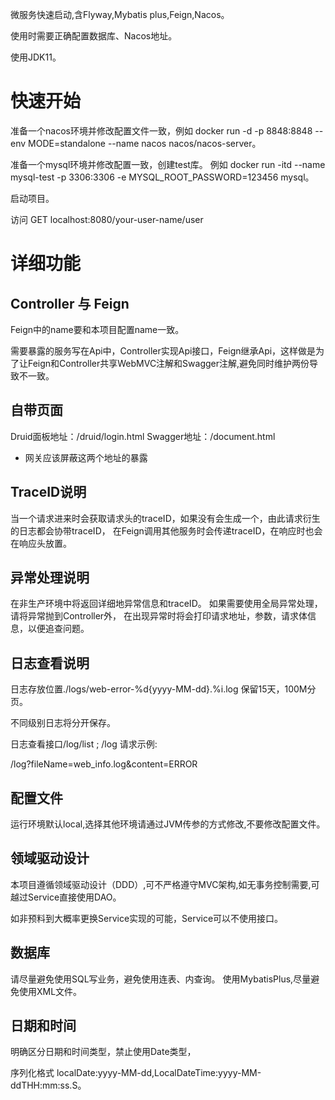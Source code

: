 微服务快速启动,含Flyway,Mybatis plus,Feign,Nacos。

使用时需要正确配置数据库、Nacos地址。

使用JDK11。

# 快速开始

准备一个nacos环境并修改配置文件一致，例如 docker run -d -p 8848:8848 --env MODE=standalone --name nacos nacos/nacos-server。

准备一个mysql环境并修改配置一致，创建test库。 例如 docker run -itd --name mysql-test -p 3306:3306 -e MYSQL_ROOT_PASSWORD=123456 mysql。

启动项目。

访问 GET localhost:8080/your-user-name/user

# 详细功能

## Controller 与 Feign

Feign中的name要和本项目配置name一致。

需要暴露的服务写在Api中，Controller实现Api接口，Feign继承Api，这样做是为了让Feign和Controller共享WebMVC注解和Swagger注解,避免同时维护两份导致不一致。

## 自带页面

Druid面板地址：/druid/login.html Swagger地址：/document.html

* 网关应该屏蔽这两个地址的暴露

## TraceID说明

当一个请求进来时会获取请求头的traceID，如果没有会生成一个，由此请求衍生的日志都会协带traceID， 在Feign调用其他服务时会传递traceID，在响应时也会在响应头放置。

## 异常处理说明

在非生产环境中将返回详细地异常信息和traceID。 如果需要使用全局异常处理，请将异常抛到Controller外， 在出现异常时将会打印请求地址，参数，请求体信息，以便追查问题。

## 日志查看说明

日志存放位置./logs/web-error-%d{yyyy-MM-dd}.%i.log 保留15天，100M分页。

不同级别日志将分开保存。

日志查看接口/log/list ; /log 请求示例:

/log?fileName=web_info.log&content=ERROR

## 配置文件

运行环境默认local,选择其他环境请通过JVM传参的方式修改,不要修改配置文件。

## 领域驱动设计

本项目遵循领域驱动设计（DDD）,可不严格遵守MVC架构,如无事务控制需要,可越过Service直接使用DAO。

如非预料到大概率更换Service实现的可能，Service可以不使用接口。

## 数据库

请尽量避免使用SQL写业务，避免使用连表、内查询。 使用MybatisPlus,尽量避免使用XML文件。

## 日期和时间

明确区分日期和时间类型，禁止使用Date类型，

序列化格式 localDate:yyyy-MM-dd,LocalDateTime:yyyy-MM-ddTHH:mm:ss.S。
